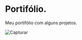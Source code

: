 
# Portifólio.

Meu portifólio com alguns projetos.

![Capturar](https://user-images.githubusercontent.com/99854369/191308717-f998f55a-057a-4c7d-b845-eb3e19662dfb.JPG)


